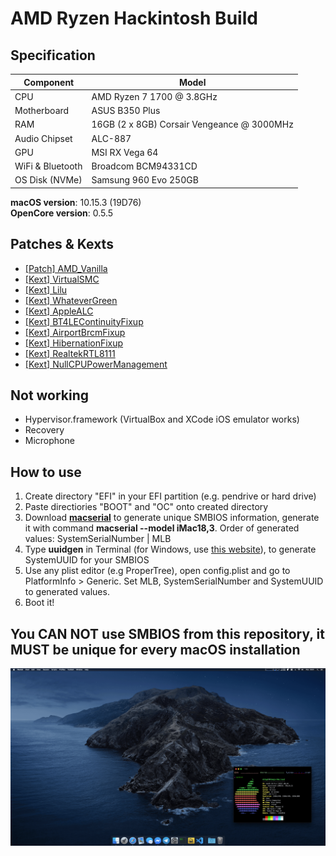 # AMD Ryzen Hackintosh Build

## Specification
| **Component** | **Model** |
| ------------- | --------- |
| CPU | AMD Ryzen 7 1700 @ 3.8GHz |
| Motherboard | ASUS B350 Plus |
| RAM | 16GB (2 x 8GB) Corsair Vengeance @ 3000MHz |
| Audio Chipset | ALC-887 |
| GPU | MSI RX Vega 64 |
| WiFi & Bluetooth | Broadcom BCM94331CD |
| OS Disk (NVMe) | Samsung 960 Evo 250GB |

**macOS version**: 10.15.3 (19D76)  
**OpenCore version**: 0.5.5  

## Patches & Kexts
 - [[Patch] AMD_Vanilla](https://github.com/AMD-OSX/AMD_Vanilla)
 - [[Kext] VirtualSMC](https://github.com/acidanthera/VirtualSMC)
 - [[Kext] Lilu](https://github.com/acidanthera/Lilu)
 - [[Kext] WhateverGreen](https://github.com/acidanthera/WhateverGreen)
 - [[Kext] AppleALC](https://github.com/acidanthera/AppleALC)
 - [[Kext] BT4LEContinuityFixup](https://github.com/acidanthera/BT4LEContiunityFixup)
 - [[Kext] AirportBrcmFixup](https://github.com/acidanthera/AirportBrcmFixup)
 - [[Kext] HibernationFixup](https://github.com/acidanthera/HibernationFixup)
 - [[Kext] RealtekRTL8111](https://bitbucket.org/RehabMan/os-x-realtek-network/downloads/)
 - [[Kext] NullCPUPowerManagement](https://cdn.discordapp.com/attachments/263757191608139779/643751774666358794/NullCPUPowerManagement.kext.zip)  

## Not working
 - Hypervisor.framework (VirtualBox and XCode iOS emulator works)
 - Recovery
 - Microphone

## How to use
  1. Create directory "EFI" in your EFI partition (e.g. pendrive or hard drive)
  2. Paste directiories "BOOT" and "OC" onto created directory
  3. Download [**macserial**](https://github.com/acidanthera/MacInfoPkg/releases) to generate unique SMBIOS information, generate it with command **macserial --model iMac18,3**. Order of generated values: SystemSerialNumber | MLB
  4. Type **uuidgen** in Terminal (for Windows, use [this website](https://www.uuidgenerator.net/)), to generate SystemUUID for your SMBIOS
  5. Use any plist editor (e.g ProperTree), open config.plist and go to PlatformInfo > Generic. Set MLB, SystemSerialNumber and SystemUUID to generated values.
  6. Boot it!

## You CAN NOT use SMBIOS from this repository, it MUST be unique for every macOS installation

![Screenshot](/screenshot.png?raw=true)
